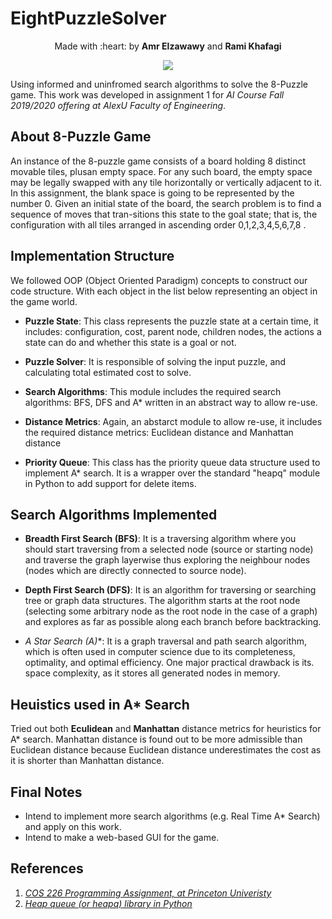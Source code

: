# EightPuzzleSolver
<p align = 'center'>Made with :heart: by <b>Amr Elzawawy</b> and <b> Rami Khafagi</b></p>
<p align='center'><img src='https://miro.medium.com/max/924/1*YxeZJzfhW4kn5O5wAGbkIg.gif'/></p>

Using informed and uninfromed search algorithms to solve the 8-Puzzle game. This work was developed in assignment 1 for *AI Course Fall 2019/2020 offering at AlexU Faculty of Engineering*.

## About 8-Puzzle Game
An instance of the 8-puzzle game consists of a board holding 8 distinct movable
tiles, plusan empty space. For any such board, the empty space may be legally
swapped with any tile horizontally or vertically adjacent to it. In this assignment,
the blank space is going to be represented by the number 0. Given an initial state
of the board, the search problem is to find a sequence of moves that tran-sitions
this state to the goal state; that is, the configuration with all tiles arranged in
ascending order 0,1,2,3,4,5,6,7,8 .

## Implementation Structure
We followed OOP (Object Oriented Paradigm) concepts to construct our code structure. With each object in the list below representing an object in the game world.
- **Puzzle State**: This class represents the puzzle state at a certain time, it includes: configuration,
cost, parent node, children nodes, the actions a state can do and whether this state is a goal or not.

- **Puzzle Solver**: It is responsible of solving the input puzzle, and calculating total estimated cost to solve.

- **Search Algorithms**: This module includes the required search algorithms: BFS, DFS and A* written in an abstract way to allow re-use.

- **Distance Metrics**: Again, an abstarct module to allow re-use, it includes the required distance metrics: Euclidean distance and Manhattan distance

- **Priority Queue**: This class has the priority queue data structure used to implement A* search. It is a
wrapper over the standard "heapq" module in Python to add support for delete items.

## Search Algorithms Implemented
- **Breadth First Search (BFS)**: It is a traversing algorithm where you should start traversing from a selected node (source or starting node) and traverse the graph layerwise thus exploring the neighbour nodes (nodes which are directly connected to source node).

- **Depth First Search (DFS)**:  It is an algorithm for traversing or searching tree or graph data structures. The algorithm starts at the root node (selecting some arbitrary node as the root node in the case of a graph) and explores as far as possible along each branch before backtracking.

- **A Star Search (A*)**: It is a graph traversal and path search algorithm, which is often used in computer science due to its completeness, optimality, and optimal efficiency. One major practical drawback is its. space complexity, as it stores all generated nodes in memory.

## Heuistics used in A* Search
Tried out both **Eculidean** and **Manhattan** distance metrics for heuristics for A* search.
Manhattan distance is found out to be more admissible than Euclidean distance because Euclidean
distance underestimates the cost as it is shorter than Manhattan distance.

## Final Notes
- Intend to implement more search algorithms (e.g. Real Time A* Search) and apply on this work.
- Intend to make a web-based GUI for the game. 

## References
1. *[COS 226 Programming Assignment, at Princeton Univeristy](https://www.cs.princeton.edu/courses/archive/spr10/cos226/assignments/8puzzle.html)*
2. *[Heap queue (or heapq) library in Python ](https://www.geeksforgeeks.org/heap-queue-or-heapq-in-python/)*
